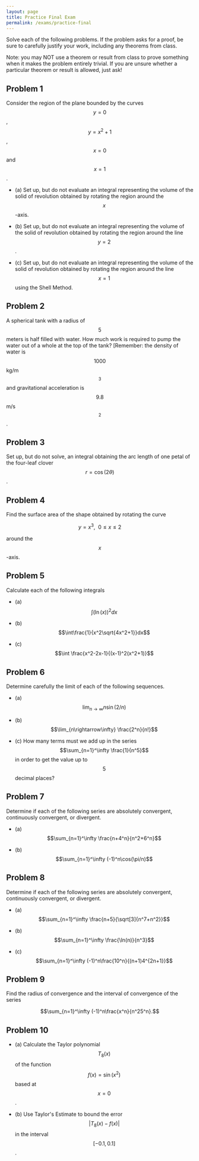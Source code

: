```yaml
---
layout: page
title: Practice Final Exam
permalink: /exams/practice-final
---
```


Solve each of the following problems.
If the problem asks for a proof, be sure to carefully justify your work, including any theorems from class.

Note: you may NOT use a theorem or result from class to prove something when it makes the problem entirely trivial.  If you are unsure whether a particular theorem or result is allowed, just ask!

## Problem 1

Consider the region of the plane bounded by the curves $$y=0$$, $$y=x^2+1$$, $$x=0$$ and $$x=1$$.

* (a) Set up, but do not evaluate an integral representing the volume of the solid of revolution obtained by rotating the region around the $$x$$-axis.

* (b) Set up, but do not evaluate an integral representing the volume of the solid of revolution obtained by rotating the region around the line $$y=2$$.

* (c) Set up, but do not evaluate an integral representing the volume of the solid of revolution obtained by rotating the region around the line $$x=1$$ using the Shell Method.

## Problem 2

A spherical tank with a radius of $$5$$ meters is half filled with water.  How much work is required to pump the water out of a whole at the top of the tank?  [Remember: the density of water is $$1000$$ kg/m$$^3$$ and gravitational acceleration is $$9.8$$ m/s$$^2$$.

## Problem 3

Set up, but do not solve, an integral obtaining the arc length of one petal of the four-leaf clover $$r=\cos(2\theta)$$.

## Problem 4

Find the surface area of the shape obtained by rotating the curve

$$y=x^3,\ \ 0\leq x\leq 2$$

around the $$x$$-axis.

## Problem 5

Calculate each of the following integrals

* (a) $$\int (\ln(x))^2dx$$

* (b) $$\int\frac{1}{x^2\sqrt{4x^2+1}}dx$$

* (c) $$\int \frac{x^2-2x-1}{(x-1)^2(x^2+1)}$$

## Problem 6

Determine carefully the limit of each of the following sequences.

* (a) $$\lim_{n\rightarrow\infty} n\sin(2/n)$$

* (b) $$\lim_{n\rightarrow\infty} \frac{2^n}{n!}$$

* (c) How many terms must we add up in the series $$\sum_{n=1}^\infty \frac{1}{n^5}$$ in order to get the value up to $$5$$ decimal places?

## Problem 7

Determine if each of the following series are absolutely convergent, continuously convergent, or divergent.

* (a) $$\sum_{n=1}^\infty \frac{n+4^n}{n^2+6^n}$$

* (b) $$\sum_{n=1}^\infty (-1)^n\cos(\pi/n)$$

## Problem 8

Determine if each of the following series are absolutely convergent, continuously convergent, or divergent.

* (a) $$\sum_{n=1}^\infty \frac{n+5}{\sqrt[3]{n^7+n^2}}$$

* (b) $$\sum_{n=1}^\infty \frac{\ln(n)}{n^3}$$

* (c) $$\sum_{n=1}^\infty (-1)^n\frac{10^n}{(n+1)4^{2n+1}}$$

## Problem 9

Find the radius of convergence and the interval of convergence of the series

$$\sum_{n=1}^\infty (-1)^n\frac{x^n}{n^25^n}.$$

## Problem 10

* (a) Calculate the Taylor polynomial $$T_8(x)$$ of the function $$f(x)=\sin(x^2)$$ based at $$x=0$$.

* (b) Use Taylor's Estimate to bound the error $$\lvert T_8(x)-f(x)\rvert $$ in the interval $$[-0.1,0.1]$$.
